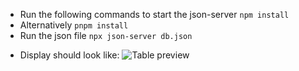 * Run the following commands to start the json-server
```npm install```
* Alternatively
```pnpm install```
* Run the json file
```npx json-server db.json```
- Display should look like: 
![Table preview](./productsjson.png)